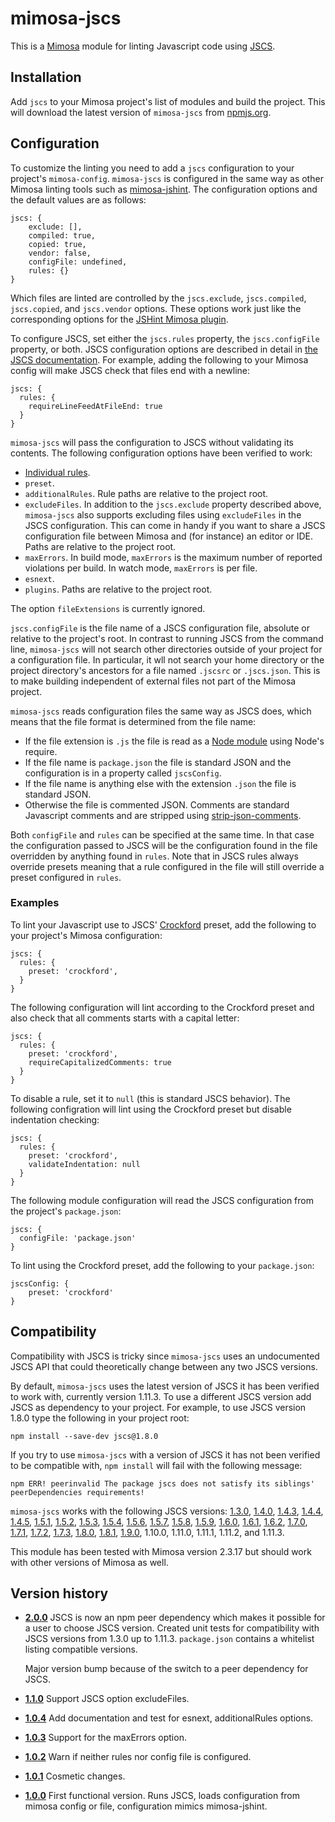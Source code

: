 mimosa-jscs
===========

This is a [Mimosa](http://mimosa.io) module for linting Javascript
code using [JSCS](http://jscs.info/).

Installation
------------

Add `jscs` to your Mimosa project's list of modules and build the
project. This will download the latest version of `mimosa-jscs` from
[npmjs.org](https://www.npmjs.org/package/mimosa-jscs).

Configuration
-------------

To customize the linting you need to add a `jscs` configuration to
your project's `mimosa-config`. `mimosa-jscs` is configured in the
same way as other Mimosa linting tools such as
[mimosa-jshint](https://github.com/dbashford/mimosa-jshint). The
configuration options and the default values are as follows:

    jscs: {
        exclude: [],
        compiled: true,
        copied: true,
        vendor: false,
        configFile: undefined,
        rules: {}
    }

Which files are linted are controlled by the `jscs.exclude`,
`jscs.compiled`, `jscs.copied`, and `jscs.vendor` options. These
options work just like the corresponding options for the
[JSHint Mimosa plugin](https://github.com/dbashford/mimosa-jshint).

To configure JSCS, set either the `jscs.rules` property, the
`jscs.configFile` property, or both. JSCS configuration options are
described in detail in [the JSCS documentation](http://jscs.info). For
example, adding the following to your Mimosa config will make JSCS
check that files end with a newline:

    jscs: {
      rules: {
        requireLineFeedAtFileEnd: true
      }
    }

`mimosa-jscs` will pass the configuration to JSCS without validating
its contents. The following configuration options have been verified
to work:

* [Individual rules](http://jscs.info/rules.html).
* `preset`.
* `additionalRules`. Rule paths are relative to the project root.
* `excludeFiles`. In addition to the `jscs.exclude` property described
  above, `mimosa-jscs` also supports excluding files using
  `excludeFiles` in the JSCS configuration. This can come in handy if
  you want to share a JSCS configuration file between Mimosa and (for
  instance) an editor or IDE. Paths are relative to the project root.
* `maxErrors`. In build mode, `maxErrors` is the maximum number of
  reported violations per build. In watch mode, `maxErrors` is per
  file.
* `esnext`.
* `plugins`. Paths are relative to the project root.

The option `fileExtensions` is currently ignored.

`jscs.configFile` is the file name of a JSCS configuration file,
absolute or relative to the project's root. In contrast to running
JSCS from the command line, `mimosa-jscs` will not search other
directories outside of your project for a configuration file. In
particular, it wll not search your home directory or the project
directory's ancestors for a file named `.jscsrc` or `.jscs.json`. This
is to make building independent of external files not part of the
Mimosa project.

`mimosa-jscs` reads configuration files the same way as JSCS does,
which means that the file format is determined from the file name:
* If the file extension is `.js` the file is read as a [Node
  module](http://nodejs.org/api/modules.html) using Node's require.
* If the file name is `package.json` the file is standard JSON and the
  configuration is in a property called `jscsConfig`.
* If the file name is anything else with the extension `.json` the
  file is standard JSON.
* Otherwise the file is commented JSON. Comments are standard
  Javascript comments and are stripped using
  [strip-json-comments](https://www.npmjs.org/package/strip-json-comments).

Both `configFile` and `rules` can be specified at the same time. In
that case the configuration passed to JSCS will be the configuration
found in the file overridden by anything found in `rules`. Note that
in JSCS rules always override presets meaning that a rule configured
in the file will still override a preset configured in `rules`.

### Examples

To lint your Javascript use to JSCS'
[Crockford](http://javascript.crockford.com/code.html) preset, add the
following to your project's Mimosa configuration:

    jscs: {
      rules: {
        preset: 'crockford',
      }
    }

The following configuration will lint according to the Crockford
preset and also check that all comments starts with a capital letter:

    jscs: {
      rules: {
        preset: 'crockford',
        requireCapitalizedComments: true
      }
    }

To disable a rule, set it to `null` (this is standard JSCS behavior).
The following configration will lint using the Crockford preset but
disable indentation checking:

    jscs: {
      rules: {
        preset: 'crockford',
        validateIndentation: null
      }
    }

The following module configuration will read the JSCS configuration
from the project's `package.json`:

    jscs: {
      configFile: 'package.json'
    }

To lint using the Crockford preset, add the following to your
`package.json`:

    jscsConfig: {
        preset: 'crockford'
    }

Compatibility
-------------

Compatibility with JSCS is tricky since `mimosa-jscs` uses an
undocumented JSCS API that could theoretically change between any two
JSCS versions.

By default, `mimosa-jscs` uses the latest version of JSCS it has been
verified to work with, currently version 1.11.3. To use a different
JSCS version add JSCS as dependency to your project. For example, to
use JSCS version 1.8.0 type the following in your project root:

    npm install --save-dev jscs@1.8.0

If you try to use `mimosa-jscs` with a version of JSCS it has not been
verified to be compatible with, `npm install` will fail with the
following message:

    npm ERR! peerinvalid The package jscs does not satisfy its siblings' peerDependencies requirements!

`mimosa-jscs` works with the following JSCS versions:
[1.3.0](https://github.com/jscs-dev/node-jscs/tree/v1.3.0),
[1.4.0](https://github.com/jscs-dev/node-jscs/tree/v1.4.0),
[1.4.3](https://github.com/jscs-dev/node-jscs/tree/v1.4.3),
[1.4.4](https://github.com/jscs-dev/node-jscs/tree/v1.4.4),
[1.4.5](https://github.com/jscs-dev/node-jscs/tree/v1.4.5),
[1.5.1](https://github.com/jscs-dev/node-jscs/tree/v1.5.1),
[1.5.2](https://github.com/jscs-dev/node-jscs/tree/v1.5.2),
[1.5.3](https://github.com/jscs-dev/node-jscs/tree/v1.5.3),
[1.5.4](https://github.com/jscs-dev/node-jscs/tree/v1.5.4),
[1.5.6](https://github.com/jscs-dev/node-jscs/tree/v1.5.6),
[1.5.7](https://github.com/jscs-dev/node-jscs/tree/v1.5.7),
[1.5.8](https://github.com/jscs-dev/node-jscs/tree/v1.5.8),
[1.5.9](https://github.com/jscs-dev/node-jscs/tree/v1.5.9),
[1.6.0](https://github.com/jscs-dev/node-jscs/tree/v1.6.0),
[1.6.1](https://github.com/jscs-dev/node-jscs/tree/v1.6.1),
[1.6.2](https://github.com/jscs-dev/node-jscs/tree/v1.6.2),
[1.7.0](https://github.com/jscs-dev/node-jscs/tree/v1.7.0),
[1.7.1](https://github.com/jscs-dev/node-jscs/tree/v1.7.1),
[1.7.2](https://github.com/jscs-dev/node-jscs/tree/v1.7.2),
[1.7.3](https://github.com/jscs-dev/node-jscs/tree/v1.7.3),
[1.8.0](https://github.com/jscs-dev/node-jscs/tree/v1.8.0),
[1.8.1](https://github.com/jscs-dev/node-jscs/tree/v1.8.1),
[1.9.0](https://github.com/jscs-dev/node-jscs/tree/v1.9.0),
1.10.0, 1.11.0, 1.11.1, 1.11.2, and 1.11.3.

This module has been tested with Mimosa version 2.3.17 but should work
with other versions of Mimosa as well.

Version history
---------------

* **[2.0.0](https://github.com/al-broco/mimosa-jscs/tree/v2.0.0)**
  JSCS is now an npm peer dependency which makes it possible for a
  user to choose JSCS version. Created unit tests for compatibility
  with JSCS versions from 1.3.0 up to 1.11.3. `package.json` contains
  a whitelist listing compatible versions.

  Major version bump because of the switch to a peer dependency for
  JSCS.
* **[1.1.0](https://github.com/al-broco/mimosa-jscs/tree/v1.1.0)**
  Support JSCS option excludeFiles.
* **[1.0.4](https://github.com/al-broco/mimosa-jscs/tree/v1.0.4)**
  Add documentation and test for esnext, additionalRules options.
* **[1.0.3](https://github.com/al-broco/mimosa-jscs/tree/v1.0.3)**
  Support for the maxErrors option.
* **[1.0.2](https://github.com/al-broco/mimosa-jscs/tree/v1.0.2)**
  Warn if neither rules nor config file is configured.
* **[1.0.1](https://github.com/al-broco/mimosa-jscs/tree/v1.0.1)**
  Cosmetic changes.
* **[1.0.0](https://github.com/al-broco/mimosa-jscs/tree/v1.0.0)**
  First functional version. Runs JSCS, loads configuration from mimosa
  config or file, configuration mimics mimosa-jshint.

